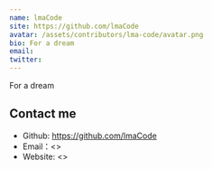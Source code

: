 ```yaml
---
name: lmaCode
site: https://github.com/lmaCode
avatar: /assets/contributors/lma-code/avatar.png
bio: For a dream
email: 
twitter: 
---
```


For a dream

## Contact me

- Github: <https://github.com/lmaCode>
- Email：<>
- Website: <>
